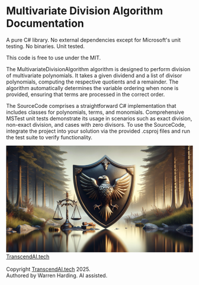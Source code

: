 
# Multivariate Division Algorithm Documentation

A pure C# library. No external dependencies except for Microsoft's unit testing. No binaries. Unit tested.

This code is free to use under the MIT.

The MultivariateDivisionAlgorithm algorithm is designed to perform division of multivariate polynomials. It takes a given dividend and a list of divisor polynomials, computing the respective quotients and a remainder. The algorithm automatically determines the variable ordering when none is provided, ensuring that terms are processed in the correct order.

The SourceCode comprises a straightforward C# implementation that includes classes for polynomials, terms, and monomials. Comprehensive MSTest unit tests demonstrate its usage in scenarios such as exact division, non-exact division, and cases with zero divisors. To use the SourceCode, integrate the project into your solution via the provided .csproj files and run the test suite to verify functionality.

![AI Image](aiimage.jpg)
[TranscendAI.tech](https://TranscendAI.tech)<br>
<br>
Copyright [TranscendAI.tech](https://TranscendAI.tech) 2025.</br>
Authored by Warren Harding. AI assisted.</br>
